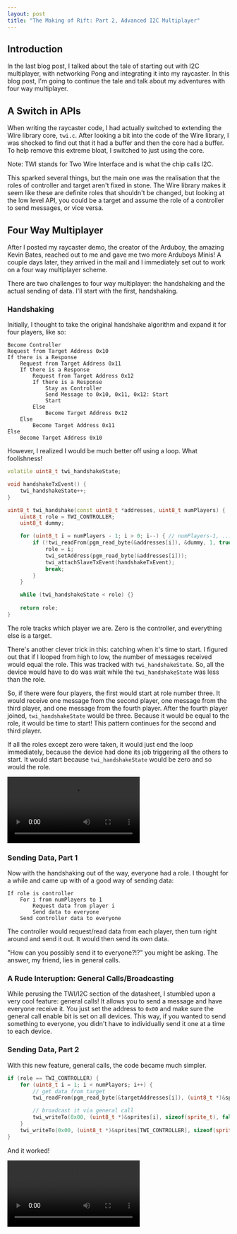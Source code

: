 ```yaml
---
layout: post
title: "The Making of Rift: Part 2, Advanced I2C Multiplayer"
---
```


## Introduction

In the last blog post, I talked about the tale of starting out with I2C multiplayer, with networking Pong and integrating it into my raycaster. In this blog post, I'm going to continue the tale and talk about my adventures with four way multiplayer.

## A Switch in APIs

When writing the raycaster code, I had actually switched to extending the Wire library core, `twi.c`. After looking a bit into the code of the Wire library, I was shocked to find out that it had a buffer and then the core had a buffer. To help remove this extreme bloat, I switched to just using the core.

Note: TWI stands for Two Wire Interface and is what the chip calls I2C.

This sparked several things, but the main one was the realisation that the roles of controller and target aren't fixed in stone. The Wire library makes it seem like these are definite roles that shouldn't be changed, but looking at the low level API, you could be a target and assume the role of a controller to send messages, or vice versa.

## Four Way Multiplayer

After I posted my raycaster demo, the creator of the Arduboy, the amazing Kevin Bates, reached out to me and gave me two more Arduboys Minis! A couple days later, they arrived in the mail and I immediately set out to work on a four way multiplayer scheme.

There are two challenges to four way multiplayer: the handshaking and the actual sending of data. I'll start with the first, handshaking.

### Handshaking

Initially, I thought to take the original handshake algorithm and expand it for four players, like so:
```
Become Controller
Request from Target Address 0x10
If there is a Response
	Request from Target Address 0x11
	If there is a Response
		Request from Target Address 0x12
		If there is a Response
			Stay as Controller
			Send Message to 0x10, 0x11, 0x12: Start
			Start
		Else
			Become Target Address 0x12
	Else
		Become Target Address 0x11
Else
	Become Target Address 0x10
```
However, I realized I would be much better off using a loop. What foolishness!

```cpp
volatile uint8_t twi_handshakeState;

void handshakeTxEvent() {
    twi_handshakeState++;
}

uint8_t twi_handshake(const uint8_t *addresses, uint8_t numPlayers) {
    uint8_t role = TWI_CONTROLLER;
    uint8_t dummy;

    for (uint8_t i = numPlayers - 1; i > 0; i--) { // numPlayers-1, ..., 1
        if (!twi_readFrom(pgm_read_byte(&addresses[i]), &dummy, 1, true)) { // if target number i does not exist
            role = i;
            twi_setAddress(pgm_read_byte(&addresses[i]));
            twi_attachSlaveTxEvent(handshakeTxEvent);
            break;
        }
    }

    while (twi_handshakeState < role) {}
    
    return role;
}
```

The role tracks which player we are. Zero is the controller, and everything else is a target.

There's another clever trick in this: catching when it's time to start. I figured out that if I looped from high to low, the number of messages received would equal the role. This was tracked with `twi_handshakeState`. So, all the device would have to do was wait while the `twi_handshakeState` was less than the role.

So, if there were four players, the first would start at role number three. It would receive one message from the second player, one message from the third player, and one message from the fourth player. After the fourth player joined, `twi_handshakeState` would be three. Because it would be equal to the role, it would be time to start! This pattern continues for the second and third player.

If all the roles except zero were taken, it would just end the loop immediately, because the device had done its job triggering all the others to start. It would start because `twi_handshakeState` would be zero and so would the role.

<video controls>
  <source src="https://sub1inear.github.io/assets/images/making-of-rift-part-2/handshake_4.mp4" type="video/mp4">
</video>

### Sending Data, Part 1

Now with the handshaking out of the way, everyone had a role. I thought for a while and came up with of a good way of sending data:
```
If role is controller
	For i from numPlayers to 1
		Request data from player i
		Send data to everyone
	Send controller data to everyone
```
The controller would request/read data from each player, then turn right around and send it out. It would then send its own data.

"How can you possibly send it to everyone?!?" you might be asking. The answer, my friend, lies in general calls.

### A Rude Interuption: General Calls/Broadcasting

While perusing the TWI/I2C section of the datasheet, I stumbled upon a very cool feature: general calls! It allows you to send a message and have everyone receive it. You just set the address to `0x00` and make sure the general call enable bit is set on all devices. This way, if you wanted to send something to everyone, you didn't have to individually send it one at a time to each device.

### Sending Data, Part 2

With this new feature, general calls, the code became much simpler.

```cpp
if (role == TWI_CONTROLLER) {
	for (uint8_t i = 1; i < numPlayers; i++) {
		// get data from target
		twi_readFrom(pgm_read_byte(&targetAddresses[i]), (uint8_t *)&sprites[i], sizeof(sprite_t), true);

		// broadcast it via general call
		twi_writeTo(0x00, (uint8_t *)&sprites[i], sizeof(sprite_t), false, true);
	}
	twi_writeTo(0x00, (uint8_t *)&sprites[TWI_CONTROLLER], sizeof(sprite_t), false, true);
}
```

And it worked!

<video controls>
  <source src="https://sub1inear.github.io/assets/images/making-of-rift-part-2/raycaster_4.mp4" type="video/mp4">
</video>